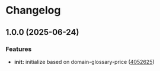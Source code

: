 # Changelog

## 1.0.0 (2025-06-24)


### Features

* **init:** initialize based on domain-glossary-price ([4052625](https://github.com/ehmpathy/kermet/commit/40526256d2624232006a4385e67c242b16d2d337))

